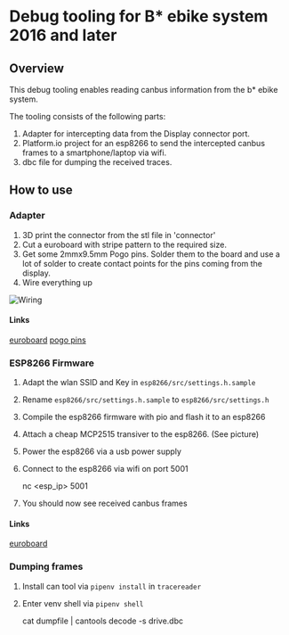 # Debug tooling for B* ebike system 2016 and later

## Overview

This debug tooling enables reading canbus information from the b* ebike system.

The tooling consists of the following parts:

1. Adapter for intercepting data from the Display connector port.
2. Platform.io project for an esp8266 to send the intercepted canbus frames to a smartphone/laptop via wifi. 
3. dbc file for dumping the received traces.

## How to use

### Adapter

1. 3D print the connector from the stl file in 'connector'
2. Cut a euroboard with stripe pattern to the required size.
3. Get some 2mmx9.5mm Pogo pins. Solder them to the board and use a lot of solder to create contact points for the pins coming from the display. 
4. Wire everything up

![Wiring](connector/Wireup_bb.jpg)

#### Links

[euroboard](https://www.amazon.de/Euro-Platine-160x100-mm-Lochrasterplatine-Kupfer/dp/B002NL5YQY)
[pogo pins](https://www.amazon.de/gp/product/B07FPCPX8X/ref=ppx_yo_dt_b_search_asin_title?ie=UTF8&psc=1)

### ESP8266 Firmware

1. Adapt the wlan SSID and Key in `esp8266/src/settings.h.sample`
2. Rename `esp8266/src/settings.h.sample` to `esp8266/src/settings.h`
3. Compile the esp8266 firmware with pio and flash it to an esp8266
4. Attach a cheap MCP2515 transiver to the esp8266. (See picture)
5. Power the esp8266 via a usb power supply
6. Connect to the esp8266 via wifi on port 5001

    nc <esp_ip> 5001

7. You should now see received canbus frames 

#### Links
 [euroboard](https://www.amazon.de/XCSOURCE-Empf%C3%A4nger-Steuerung-Entwicklung-TE534/dp/B01IV3ZSKO/ref=sxts_sxwds-bia-wc-p13n1_0)

### Dumping frames

1. Install can tool via `pipenv install` in `tracereader`
2. Enter venv shell via `pipenv shell`

     cat dumpfile | cantools decode -s drive.dbc
